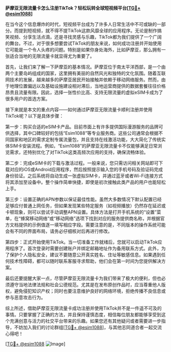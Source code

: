 **萨摩亚无限流量卡怎么注册TikTok？轻松玩转全球短视频平台[[TG💪+ @esim1088](https://t.me/s/esim1088)]**

在当今这个信息爆炸的时代，短视频平台成为了许多人日常生活中不可或缺的一部分。而提到短视频，就不得不提TikTok这款风靡全球的应用程序。无论是制作搞笑视频、分享生活点滴，还是寻找灵感与乐趣，TikTok都为我们提供了一个广阔的舞台。不过，对于很多想要尝试TikTok的朋友来说，如何成功注册并开始使用它可能是一个令人头疼的问题。特别是如果你身处海外，比如萨摩亚，那么拥有一张适合当地的无限流量卡就显得尤为重要了。

首先，让我们来了解一下萨摩亚的基本情况。萨摩亚位于南太平洋西部，是一个由两个主要岛屿组成的国家，这里拥有美丽的自然风光和独特的文化氛围。随着互联网技术的发展，越来越多的萨摩亚居民开始接触并依赖于移动网络服务。然而，由于地理位置偏远以及基础设施建设相对滞后，当地运营商提供的数据套餐往往价格昂贵且流量有限。因此，选择一张性价比高、支持无限流量的虚拟eSIM卡成为了很多用户的首选方案。

接下来就是本文的重点内容——如何通过萨摩亚无限流量卡顺利注册并使用TikTok呢？以下是具体步骤：

第一步：购买合适的eSIM卡产品。目前市面上有许多提供国际漫游服务的品牌可供选择，其中口碑较好的包括“Esim1088”等专业服务商。这些公司通常会根据不同国家和地区的需求定制专属流量包，并且支持在线激活功能，大大简化了传统实体SIM卡安装流程。例如，“Esim1088”的萨摩亚无限流量卡不仅能够满足日常浏览需求，还特别优化了对TikTok这类高频次应用的支持，确保流畅体验。

第二步：完成eSIM卡的下载与激活过程。一般来说，您只需访问相关网站即可下载对应的iOS或Android应用程序，然后按照提示输入您的手机号码及验证码完成身份验证。之后系统将自动生成一张虚拟SIM卡，并通过蓝牙或者Wi-Fi连接方式将其添加至设备中。整个操作简单快捷，即使是初次接触此类产品的用户也能轻松上手。

第三步：设置正确的APN参数以保证最佳性能。虽然大多数情况下默认配置已经足够应付普通上网任务，但如果发现某些特定服务（如视频播放）仍然存在延迟或卡顿现象，则可以尝试手动调整APN设置。具体方法是打开手机系统的“设置”菜单，在“蜂窝移动网络”或“移动网络”选项下找到对应的服务提供商名称，并根据官方文档提供的示例值逐一填写相应字段。需要注意的是，不同版本的操作系统可能会有不同的界面布局，请务必仔细核对后再进行修改。

第四步：正式开始使用TikTok。当一切准备工作就绪后，您就可以启动TikTok应用程序了。首次登录时需要创建账户并绑定邮箱地址作为备用联系方式。此外，为了保护个人隐私安全，建议不要随意公开真实姓名、住址等敏感信息。如果遇到任何技术性障碍，都可以随时联系客服寻求帮助，他们会在第一时间为您提供解决方案。

最后还要提醒大家一点，尽管萨摩亚无限流量卡为我们带来了极大的便利，但也必须遵守当地法律法规和社会公德规范。尤其是在发布原创作品时，应当尊重他人版权，避免侵犯知识产权；同时也要注意维护良好的网络环境，拒绝传播不良信息或参与恶意攻击行为。

综上所述，借助萨摩亚无限流量卡成功注册并使用TikTok并不是一件遥不可及的事情。只要掌握了正确的方法，并且保持谨慎态度，相信每位朋友都能够享受到这个充满创意与活力的社交平台带来的乐趣。如果您还有其他疑问或者需要进一步指导，不妨加入我们的讨论群组[[TG💪+ @esim1088](https://t.me/s/esim1088)]，与其他志同道合者一起交流心得吧！

[[TG💪+ @esim1088](https://t.me/s/esim1088) ![Image](https://i.postimg.cc/4NQfJmqS/Snipaste-2025-05-13-00-14-12.png)]
